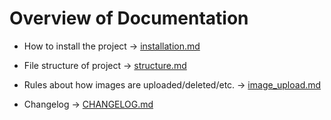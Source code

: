 # Overview of Documentation

- How to install the project -> [installation.md](installation.md)
- File structure of project -> [structure.md](structure.md)
- Rules about how images are uploaded/deleted/etc. -> [image_upload.md](image_upload.md)

- Changelog -> [CHANGELOG.md](CHANGELOG.md)
